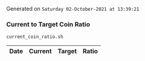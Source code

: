 Generated on `Saturday 02-October-2021 at 13:39:21`

### Current to Target Coin Ratio
`current_coin_ratio.sh`

Date|Current|Target|Ratio
---|---|---|---
